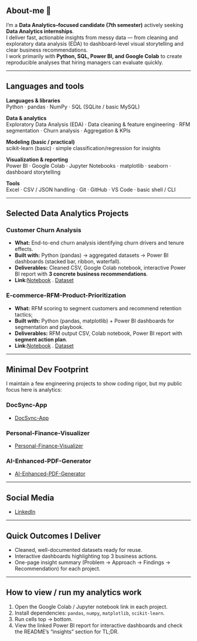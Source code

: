 ## About-me 👋
I’m a **Data Analytics–focused candidate (7th semester)** actively seeking **Data Analytics internships**.  
I deliver fast, actionable insights from messy data — from cleaning and exploratory data analysis (EDA) to dashboard-level visual storytelling and clear business recommendations.  
I work primarily with **Python, SQL, Power BI, and Google Colab** to create reproducible analyses that hiring managers can evaluate quickly.

---

## Languages and tools

**Languages & libraries**  
Python · pandas · NumPy · SQL (SQLite / basic MySQL)  

**Data & analytics**  
Exploratory Data Analysis (EDA) · Data cleaning & feature engineering · RFM segmentation · Churn analysis · Aggregation & KPIs  

**Modeling (basic / practical)**  
scikit-learn (basic) · simple classification/regression for insights  

**Visualization & reporting**  
Power BI · Google Colab · Jupyter Notebooks · matplotlib · seaborn · dashboard storytelling  

**Tools**  
Excel · CSV / JSON handling · Git · GitHub · VS Code · basic shell / CLI  

---

## Selected Data Analytics Projects

### Customer Churn Analysis 
- **What:** End-to-end churn analysis identifying churn drivers and tenure effects.  
- **Built with:** Python (pandas) → aggregated datasets → Power BI dashboards (stacked bar, ribbon, waterfall).  
- **Deliverables:** Cleaned CSV, Google Colab notebook, interactive Power BI report with **3 concrete business recommendations**.
- **Link:**[Notebook](https://colab.research.google.com/drive/1uoq28Np4Pr-0KU6XxTvWK5RQDbHpJmUp?usp=sharing) . [Dataset](https://www.kaggle.com/datasets/blastchar/telco-customer-churn)

### E-commerce-RFM-Product-Prioritization 
- **What:** RFM scoring to segment customers and recommend retention tactics;
- **Built with:** Python (pandas, matplotlib) + Power BI dashboards for segmentation and playbook.  
- **Deliverables:** RFM output CSV, Colab notebook, Power BI report with **segment action plan**.
- **Link:**[Notebook](https://colab.research.google.com/drive/1PcxrNaYw74elZM0acHunF9PIGnQe83jx?usp=sharing) . [Dataset](https://www.kaggle.com/datasets/ulrikthygepedersen/online-retail-dataset)

---

## Minimal Dev Footprint
I maintain a few engineering projects to show coding rigor, but my public focus here is analytics:  

### DocSync-App
- [DocSync-App](https://github.com/Var2299/DocSync-App)

### Personal-Finance-Visualizer
- [Personal-Finance-Visualizer](https://github.com/Var2299/Personal-Finance-Visualizer)

### AI-Enhanced-PDF-Generator
- [AI-Enhanced-PDF-Generator](https://github.com/Var2299/AI-Enhanced-PDF-Generator)

---

## Social Media
- [LinkedIn](https://www.linkedin.com/in/varun-singh-0a3a67175/)

---

## Quick Outcomes I Deliver
- Cleaned, well-documented datasets ready for reuse.  
- Interactive dashboards highlighting top 3 business actions.  
- One-page insight summary (Problem → Approach → Findings → Recommendation) for each project.

---

## How to view / run my analytics work
1. Open the Google Colab / Jupyter notebook link in each project.  
2. Install dependencies: `pandas`, `numpy`, `matplotlib`, `scikit-learn`.  
3. Run cells top → bottom.  
4. View the linked Power BI report for interactive dashboards and check the README’s “insights” section for TL;DR.
